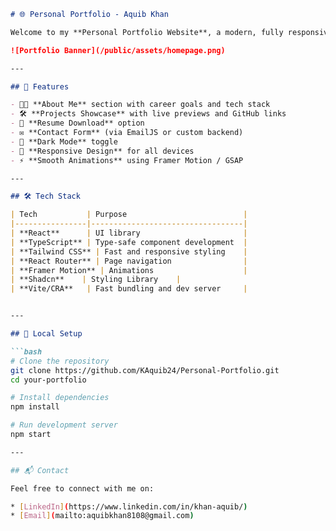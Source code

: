 
````markdown
# 🌐 Personal Portfolio - Aquib Khan

Welcome to my **Personal Portfolio Website**, a modern, fully responsive site built to showcase my skills, projects, and experience as a Frontend Developer.

![Portfolio Banner](/public/assets/homepage.png) 

---

## 🚀 Features

- 🧑‍💻 **About Me** section with career goals and tech stack
- 🛠️ **Projects Showcase** with live previews and GitHub links
- 📄 **Resume Download** option
- ✉️ **Contact Form** (via EmailJS or custom backend)
- 🌙 **Dark Mode** toggle
- 📱 **Responsive Design** for all devices
- ⚡ **Smooth Animations** using Framer Motion / GSAP

---

## 🛠️ Tech Stack

| Tech           | Purpose                          |
|----------------|----------------------------------|
| **React**      | UI library                       |
| **TypeScript** | Type-safe component development  |
| **Tailwind CSS** | Fast and responsive styling    |
| **React Router** | Page navigation                |
| **Framer Motion** | Animations                    |
| **Shadcn**    | Styling Library    |
| **Vite/CRA**   | Fast bundling and dev server     |


---

## 🔧 Local Setup

```bash
# Clone the repository
git clone https://github.com/KAquib24/Personal-Portfolio.git
cd your-portfolio

# Install dependencies
npm install

# Run development server
npm start 

---

## 📬 Contact

Feel free to connect with me on:

* [LinkedIn](https://www.linkedin.com/in/khan-aquib/)
* [Email](mailto:aquibkhan8108@gmail.com)

